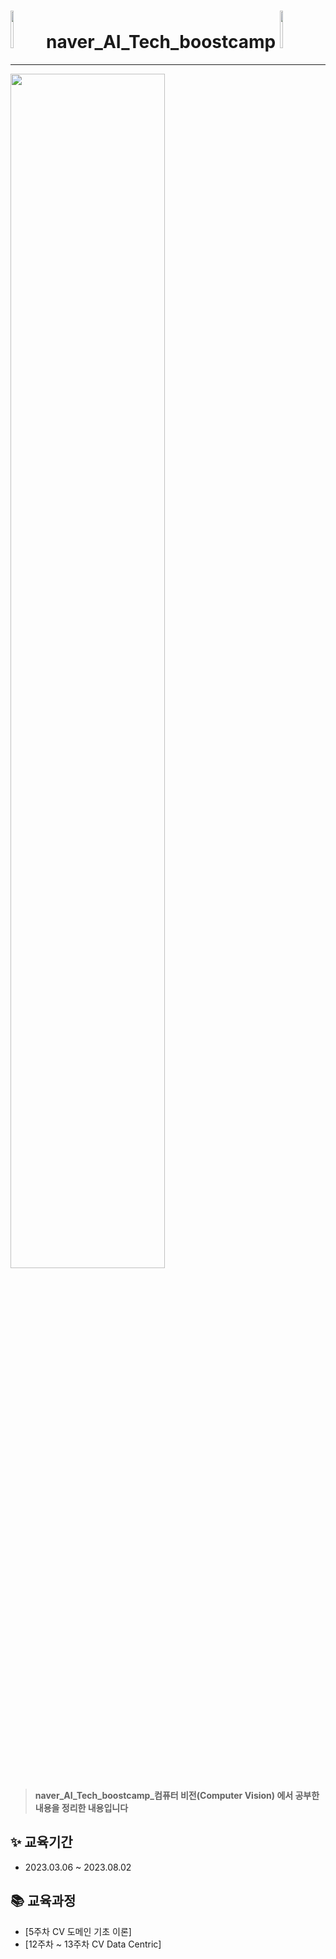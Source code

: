 # <img width="10%" height = "60" src="https://user-images.githubusercontent.com/80706013/230115553-93c8e0ba-8f94-4b79-a37a-7e906cd25df3.png"/> naver_AI_Tech_boostcamp <img width="10%" height = "60" src="https://user-images.githubusercontent.com/80706013/230118322-3ce3e145-1147-47d9-8206-309db63541e6.png"/> 
---



<img width="70%" src="https://user-images.githubusercontent.com/80706013/230117533-021f8b3c-1be2-47ea-b571-c82e72da68a0.png"/>

> **naver_AI_Tech_boostcamp_컴퓨터 비전(Computer Vision) 에서 공부한 내용을 정리한 내용입니다**

## ✨ 교육기간
- 2023.03.06 ~ 2023.08.02


## 📚 교육과정
- [5주차 CV 도메인 기초 이론]
- [12주차 ~ 13주차 CV Data Centric]

